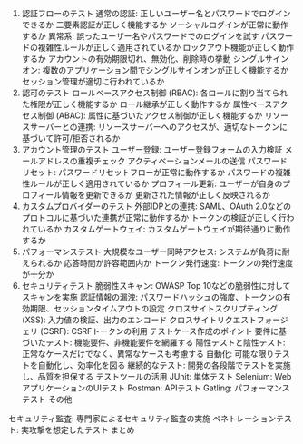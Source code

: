 1. 認証フローのテスト
通常の認証:
正しいユーザー名とパスワードでログインできるか
二要素認証が正しく機能するか
ソーシャルログインが正常に動作するか
異常系:
誤ったユーザー名やパスワードでのログインを試す
パスワードの複雑性ルールが正しく適用されているか
ロックアウト機能が正しく動作するか
アカウントの有効期限切れ、無効化、削除時の挙動
シングルサインオン:
複数のアプリケーション間でシングルサインオンが正しく機能するか
セッション管理が適切に行われているか
2. 認可のテスト
ロールベースアクセス制御 (RBAC):
各ロールに割り当てられた権限が正しく機能するか
ロール継承が正しく動作するか
属性ベースアクセス制御 (ABAC):
属性に基づいたアクセス制御が正しく機能するか
リソースサーバーとの連携:
リソースサーバーへのアクセスが、適切なトークンに基づいて許可/拒否されるか
3. アカウント管理のテスト
ユーザー登録:
ユーザー登録フォームの入力検証
メールアドレスの重複チェック
アクティベーションメールの送信
パスワードリセット:
パスワードリセットフローが正常に動作するか
パスワードの複雑性ルールが正しく適用されているか
プロフィール更新:
ユーザーが自身のプロフィール情報を更新できるか
更新された情報が正しく反映されるか
4. カスタムプロバイダーのテスト
外部IDPとの連携:
SAML、OAuth 2.0などのプロトコルに基づいた連携が正常に動作するか
トークンの検証が正しく行われているか
カスタムゲートウェイ:
カスタムゲートウェイが期待通りに動作するか
5. パフォーマンステスト
大規模なユーザー同時アクセス:
システムが負荷に耐えられるか
応答時間が許容範囲内か
トークン発行速度:
トークンの発行速度が十分か
6. セキュリティテスト
脆弱性スキャン:
OWASP Top 10などの脆弱性に対してスキャンを実施
認証情報の漏洩:
パスワードハッシュの強度、トークンの有効期限、セッションタイムアウトの設定
クロスサイトスクリプティング (XSS):
入力値の検証、出力のエンコード
クロスサイトリクエストフォージェリ (CSRF):
CSRFトークンの利用
テストケース作成のポイント
要件に基づいたテスト: 機能要件、非機能要件を網羅する
陽性テストと陰性テスト: 正常なケースだけでなく、異常なケースも考慮する
自動化: 可能な限りテストを自動化し、効率化を図る
継続的なテスト: 開発の各段階でテストを実施し、品質を担保する
テストツールの活用
JUnit: 単体テスト
Selenium: WebアプリケーションのUIテスト
Postman: APIテスト
Gatling: パフォーマンステスト
その他

セキュリティ監査: 専門家によるセキュリティ監査の実施
ペネトレーションテスト: 実攻撃を想定したテスト
まとめ
